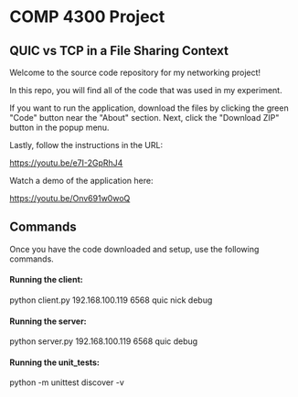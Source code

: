 <h1>COMP 4300 Project</h1>

<h2> QUIC vs TCP in a File Sharing Context </h2>
Welcome to the source code repository for my networking project!

In this repo, you will find all of the code that was used in my experiment.

If you want to run the application, download the files by clicking the green "Code" button near the "About" section. Next, click the "Download ZIP" button in the popup menu.

Lastly, follow the instructions in the URL:

https://youtu.be/e7I-2GpRhJ4

Watch a demo of the application here:

https://youtu.be/Onv691w0woQ

<h2>Commands</h2>

Once you have the code downloaded and setup, use the following commands.

<h4>Running the client:</h4>

python client.py 192.168.100.119 6568 quic nick debug

<h4>Running the server:</h4>

python server.py 192.168.100.119 6568 quic debug

<h4>Running the unit_tests:</h4>

python -m unittest discover -v
